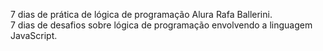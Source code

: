 7 dias de prática de lógica de programação Alura Rafa Ballerini. <br>
7 dias de desafios sobre lógica de programação envolvendo a linguagem JavaScript.